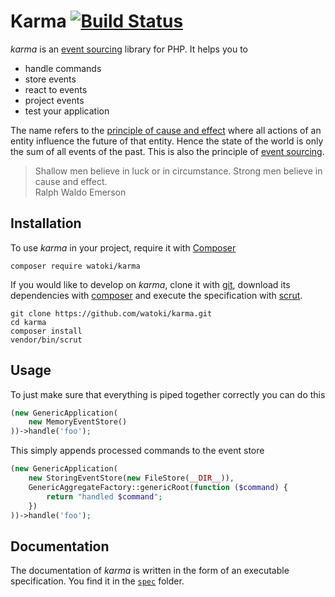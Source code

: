 # Karma [![Build Status](https://travis-ci.org/watoki/karma.png?branch=master)](https://travis-ci.org/watoki/karma)

*karma* is an [event sourcing] library for PHP. It helps you to

* handle commands
* store events
* react to events
* project events
* test your application

The name refers to the [principle of cause and effect][karma] where all actions of an entity influence
the future of that entity. Hence the state of the world is only the sum of all events
of the past. This is also the principle of [event sourcing].

> Shallow men believe in luck or in circumstance. Strong men believe in cause and effect.<br>
Ralph Waldo Emerson

[event sourcing]: http://martinfowler.com/eaaDev/EventSourcing.html
[karma]: https://en.wikipedia.org/wiki/Karma


## Installation ##

To use *karma* in your project, require it with [Composer]

    composer require watoki/karma
    
If you would like to develop on *karma*, clone it with [git], download its dependencies with [composer] and execute
the specification with [scrut].

    git clone https://github.com/watoki/karma.git
    cd karma
    composer install
    vendor/bin/scrut

[composer]: http://getcomposer.org/download/
[git]: https://git-scm.com/
[scrut]: https://github.com/rtens/scrut


## Usage ##

To just make sure that everything is piped together correctly you can do this

```php
(new GenericApplication(
    new MemoryEventStore()
))->handle('foo');
```

This simply appends processed commands to the event store

```php
(new GenericApplication(
    new StoringEventStore(new FileStore(__DIR__)),
    GenericAggregateFactory::genericRoot(function ($command) {
        return "handled $command";
    })
))->handle('foo');
```


## Documentation ##

The documentation of *karma* is written in the form of an executable specification. You find it in the [`spec`] folder.

[`spec`]: http://github.com/watoki/karma/tree/master/spec
